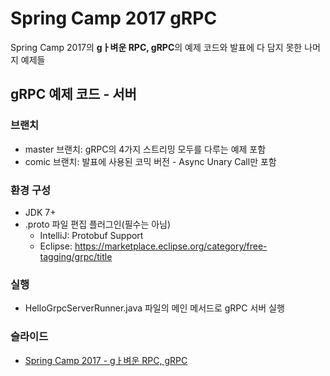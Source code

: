 # Spring Camp 2017 gRPC

Spring Camp 2017의 **gㅏ벼운 RPC, gRPC**의 예제 코드와 발표에 다 담지 못한 나머지 예제들

## gRPC 예제 코드 - 서버

### 브랜치

- master 브랜치: gRPC의 4가지 스트리밍 모두를 다루는 예제 포함
- comic 브랜치: 발표에 사용된 코믹 버전 - Async Unary Call만 포함

### 환경 구성

- JDK 7+
-  .proto 파일 편집 플러그인(필수는 아님)
    - IntelliJ: Protobuf Support
    - Eclipse: https://marketplace.eclipse.org/category/free-tagging/grpc/title

### 실행

- HelloGrpcServerRunner.java 파일의 메인 메서드로 gRPC 서버 실행

### 슬라이드

- [Spring Camp 2017 - gㅏ벼운 RPC, gRPC](https://github.com/HomoEfficio/dev-tips/blob/master/SpringCamp2017%20-%20g%E3%85%8F%E1%84%87%E1%85%A7%E1%84%8B%E1%85%AE%E1%86%AB%20RPC%2C%20gRPC.pdf)

